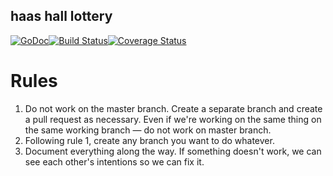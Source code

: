 ## haas hall lottery
[![GoDoc](http://godoc.org/github.com/mattcunningham/haas-hall-lottery?status.png)](http://godoc.org/github.com/mattcunningham/haas-hall-lottery)[![Build Status](https://travis-ci.org/mattcunningham/haas-hall-lottery.svg?branch=master)](http://travis-ci.org/mattcunningham/haas-hall-lottery)[![Coverage Status](https://coveralls.io/repos/mattcunningham/haas-hall-lottery/badge.svg?branch=master&service=github)](https://coveralls.io/github/mattcunningham/haas-hall-lottery?branch=master)


# Rules
1. Do not work on the master branch. Create a separate branch and create a pull request as necessary. Even if we're working on the same thing on the same working branch — do not work on master branch.
2. Following rule 1, create any branch you want to do whatever.
3. Document everything along the way. If something doesn't work, we can see each other's intentions so we can fix it.
